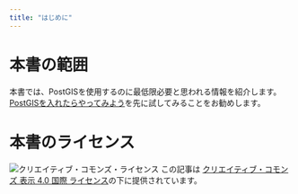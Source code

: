 ```yaml
---
title: "はじめに"
---
```

# 本書の範囲

本書では、PostGISを使用するのに最低限必要と思われる情報を紹介します。
[PostGISを入れたらやってみよう](../b1de0a18073af70946e0)を先に試してみることをお勧めします。

# 本書のライセンス

![クリエイティブ・コモンズ・ライセンス](https://i.creativecommons.org/l/by/4.0/88x31.png)
この記事は [クリエイティブ・コモンズ 表示 4.0 国際 ライセンス](http://creativecommons.org/licenses/by/4.0/)の下に提供されています。
